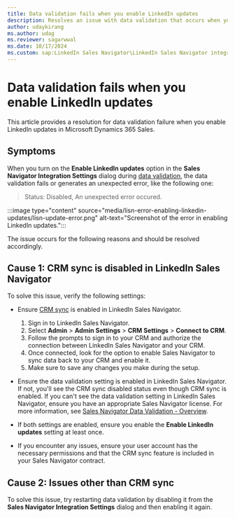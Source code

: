 ```yaml
---
title: Data validation fails when you enable LinkedIn updates
description: Resolves an issue with data validation that occurs when you enable LinkedIn updates in Microsoft Dynamics 365 Sales. 
author: udaykirang
ms.author: udag
ms.reviewer: sagarwwal
ms.date: 10/17/2024
ms.custom: sap:LinkedIn Sales Navigator\LinkedIn Sales Navigator integration errors
---
```

# Data validation fails when you enable LinkedIn updates

This article provides a resolution for data validation failure when you enable LinkedIn updates in Microsoft Dynamics 365 Sales.  

## Symptoms

When you turn on the **Enable LinkedIn updates** option in the **Sales Navigator Integration Settings** dialog during [data validation](/dynamics365/linkedin/data-validation), the data validation fails or generates an unexpected error, like the following one:

> Status: Disabled, An unexpected error occured.

:::image type="content" source="media/lisn-error-enabling-linkedin-updates/lisn-update-error.png" alt-text="Screenshot of the error in enabling LinkedIn updates.":::

The issue occurs for the following reasons and should be resolved accordingly.

## Cause 1: CRM sync is disabled in LinkedIn Sales Navigator

To solve this issue, verify the following settings:

- Ensure [CRM sync](https://business.linkedin.com/sales-solutions/sales-navigator-customer-hub/resources/crm-sync-dynamics-technical-guide) is enabled in LinkedIn Sales Navigator.

  1. Sign in to LinkedIn Sales Navigator.
  1. Select **Admin** > **Admin Settings** > **CRM Settings** > **Connect to CRM**.
  1. Follow the prompts to sign in to your CRM and authorize the connection between LinkedIn Sales Navigator and your CRM.
  1. Once connected, look for the option to enable Sales Navigator to sync data back to your CRM and enable it.
  1. Make sure to save any changes you make during the setup.

- Ensure the data validation setting is enabled in LinkedIn Sales Navigator. If not, you'll see the CRM sync disabled status even though CRM sync is enabled. If you can't see the data validation setting in LinkedIn Sales Navigator, ensure you have an appropriate Sales Navigator license. For more information, see [Sales Navigator Data Validation - Overview](https://www.linkedin.com/help/sales-navigator/answer/a120992).
- If both settings are enabled, ensure you enable the **Enable LinkedIn updates** setting at least once.
- If you encounter any issues, ensure your user account has the necessary permissions and that the CRM sync feature is included in your Sales Navigator contract.

## Cause 2: Issues other than CRM sync

To solve this issue, try restarting data validation by disabling it from the **Sales Navigator Integration Settings** dialog and then enabling it again.

